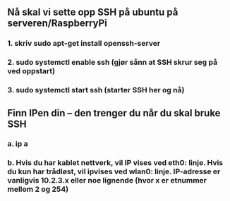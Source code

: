 
 ## Nå skal vi sette opp SSH på ubuntu på serveren/RaspberryPi
 ### 1. skriv sudo apt-get install openssh-server
 ### 2. sudo systemctl enable ssh (gjør sånn at SSH skrur seg på ved oppstart)
 ### 3. sudo systemctl start ssh (starter SSH her og nå)

## Finn IPen din – den trenger du når du skal bruke SSH
### a. ip a
### b. Hvis du har kablet nettverk, vil IP vises ved eth0: linje. Hvis du kun har trådløst, vil ipvises ved wlan0: linje. IP-adresse er vanligvis 10.2.3.x eller noe lignende (hvor x er etnummer mellom 2 og 254)